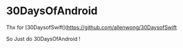 # 30DaysOfAndroid

Thx for [30DaysofSwift](https://github.com/allenwong/30DaysofSwift

So Just do 30DaysOfAndroid !
